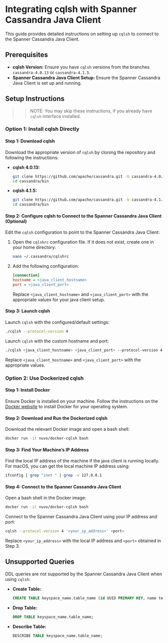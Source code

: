 # Integrating cqlsh with Spanner Cassandra Java Client

This guide provides detailed instructions on setting up `cqlsh` to connect to the Spanner Cassandra Java Client.

## Prerequisites

- **cqlsh Version:** Ensure you have `cqlsh` versions from the branches `cassandra-4.0.13` or `cassandra-4.1.5`.
- **Spanner Cassandra Java Client Setup:** Ensure the Spanner Cassandra Java Client is set up and running.

## Setup Instructions

>> NOTE: You may skip these instructions, if you already have `cqlsh` interface installed.

### Option 1: Install cqlsh Directly

#### Step 1: Download cqlsh

Download the appropriate version of `cqlsh` by cloning the repository and following the instructions:

- **cqlsh 4.0.13:**
  ```sh
  git clone https://github.com/apache/cassandra.git -b cassandra-4.0.13
  cd cassandra/bin
  ```

- **cqlsh 4.1.5:**
  ```sh
  git clone https://github.com/apache/cassandra.git -b cassandra-4.1.5
  cd cassandra/bin
  ```

#### Step 2: Configure cqlsh to Connect to the Spanner Cassandra Java Client (Optional)

Edit the `cqlsh` configuration to point to the Spanner Cassandra Java Client:

1. Open the `cqlshrc` configuration file. If it does not exist, create one in your home directory:
   ```sh
   nano ~/.cassandra/cqlshrc
   ```

2. Add the following configuration:
   ```ini
   [connection]
   hostname = <java_client_hostname>
   port = <java_client_port>
   ```

   Replace `<java_client_hostname>` and `<java_client_port>` with the appropriate values for your java client setup.

#### Step 3: Launch cqlsh

Launch `cqlsh` with the configured/default settings:
```sh
./cqlsh --protocol-version 4
```

Launch `cqlsh` with the custom hostname and port:
```sh
./cqlsh <java_client_hostname> <java_client_port> --protocol-version 4
```

Replace `<java_client_hostname>` and `<java_client_port>` with the appropriate values.

### Option 2: Use Dockerized cqlsh

#### Step 1: Install Docker

Ensure Docker is installed on your machine. Follow the instructions on the [Docker website](https://docs.docker.com/get-docker/) to install Docker for your operating system.

#### Step 2: Download and Run the Dockerized cqlsh

Download the relevant Docker image and open a bash shell:
```sh
docker run -it nuvo/docker-cqlsh bash
```

#### Step 3: Find Your Machine’s IP Address

Find the local IP address of the machine if the java client is running locally. For macOS, you can get the local machine IP address using:
```sh
ifconfig | grep "inet " | grep -v 127.0.0.1
```

#### Step 4: Connect to the Spanner Cassandra Java Client

Open a bash shell in the Docker image:
```sh
docker run -it nuvo/docker-cqlsh bash
```

Connect to the Spanner Cassandra Java Client using your IP address and port:
```sh
cqlsh --protocol-version 4 '<your_ip_address>' <port>
```

Replace `<your_ip_address>` with the local IP address and `<port>` obtained in Step 3.

## Unsupported Queries

DDL queries are not supported by the Spanner Cassandra Java Client when using `cqlsh`:

- **Create Table:**
  ```sql
  CREATE TABLE keyspace_name.table_name (id UUID PRIMARY KEY, name text);
  ```

- **Drop Table:**
  ```sql
  DROP TABLE keyspace_name.table_name;
  ```

- **Describe Table:**
  ```sql
  DESCRIBE TABLE keyspace_name.table_name;
  ```

